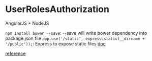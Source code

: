 # UserRolesAuthorization
AngularJS + NodeJS

`npm install bower --save`: --save will write bower dependency into package.json file
`app.use('/static', express.static(__dirname + '/public'));`: Express to expose static files [doc](https://expressjs.com/en/starter/static-files.html)

[reference](http://nadeemkhedr.com/how-to-do-authorization-and-role-based-permissions-in-angularjs/)
